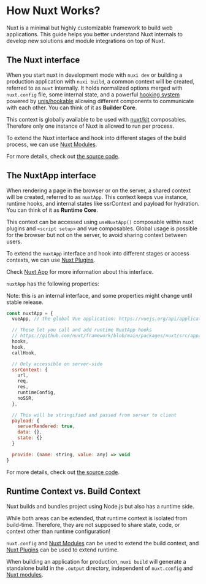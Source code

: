 # How Nuxt Works?

Nuxt is a minimal but highly customizable framework to build web applications. This guide helps you better understand Nuxt internals to develop new solutions and module integrations on top of Nuxt.

## The Nuxt interface

When you start nuxt in development mode with `nuxi dev` or building a production application with `nuxi build`,
a common context will be created, referred to as `nuxt` internally. It holds normalized options merged with `nuxt.config` file,
some internal state, and a powerful [hooking system](/api/advanced/hooks) powered by [unjs/hookable](https://github.com/unjs/hookable)
allowing different components to communicate with each other. You can think of it as **Builder Core**.

This context is globally available to be used with [nuxt/kit](/api/advanced/kit) composables.
Therefore only one instance of Nuxt is allowed to run per process.

To extend the Nuxt interface and hook into different stages of the build process, we can use [Nuxt Modules](/guide/going-further/modules).

For more details, check out [the source code](https://github.com/nuxt/framework/blob/main/packages//src/core/nuxt.ts).

## The NuxtApp interface

When rendering a page in the browser or on the server, a shared context will be created, referred to as `nuxtApp`.
This context keeps vue instance, runtime hooks, and internal states like ssrContext and payload for hydration.
You can think of it as **Runtime Core**.

This context can be accessed using `useNuxtApp()` composable within nuxt plugins and `<script setup>` and vue composables.
Global usage is possible for the browser but not on the server, to avoid sharing context between users.

To extend the `nuxtApp` interface and hook into different stages or access contexts, we can use [Nuxt Plugins](/guide/directory-structure/plugins).

Check [Nuxt App](/api/composables/use-nuxt-app) for more information about this interface.

`nuxtApp` has the following properties:

Note: this is an internal interface, and some properties might change until stable release.

```js
const nuxtApp = {
  vueApp, // the global Vue application: https://vuejs.org/api/application.html#application-api

  // These let you call and add runtime NuxtApp hooks
  // https://github.com/nuxt/framework/blob/main/packages/nuxt/src/app/nuxt.ts#L18
  hooks,
  hook,
  callHook,

  // Only accessible on server-side
  ssrContext: {
    url,
    req,
    res,
    runtimeConfig,
    noSSR,
  },

  // This will be stringified and passed from server to client
  payload: {
    serverRendered: true,
    data: {},
    state: {}
  }

  provide: (name: string, value: any) => void
}
```

For more details, check out [the source code](https://github.com/nuxt/framework/blob/main/packages/nuxt/src/app/nuxt.ts).

## Runtime Context vs. Build Context

Nuxt builds and bundles project using Node.js but also has a runtime side.

While both areas can be extended, that runtime context is isolated from build-time. Therefore, they are not supposed to share state, code, or context other than runtime configuration!

`nuxt.config` and [Nuxt Modules](/guide/going-further/modules) can be used to extend the build context, and [Nuxt Plugins](/guide/directory-structure/plugins) can be used to extend runtime.

When building an application for production, `nuxi build` will generate a standalone build
 in the `.output` directory, independent of `nuxt.config` and [Nuxt modules](/guide/going-further/modules).
